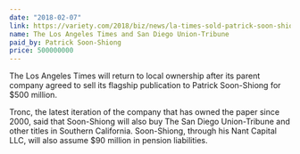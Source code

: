 ```yaml
---
date: "2018-02-07"
link: https://variety.com/2018/biz/news/la-times-sold-patrick-soon-shiong-1202690286/
name: The Los Angeles Times and San Diego Union-Tribune
paid_by: Patrick Soon-Shiong
price: 500000000
---
```


The Los Angeles Times will return to local ownership after its parent company
agreed to sell its flagship publication to Patrick Soon-Shiong for $500
million.

Tronc, the latest iteration of the company that has owned the paper since
2000, said that Soon-Shiong will also buy The San Diego Union-Tribune and
other titles in Southern California. Soon-Shiong, through his Nant Capital
LLC, will also assume $90 million in pension liabilities.
